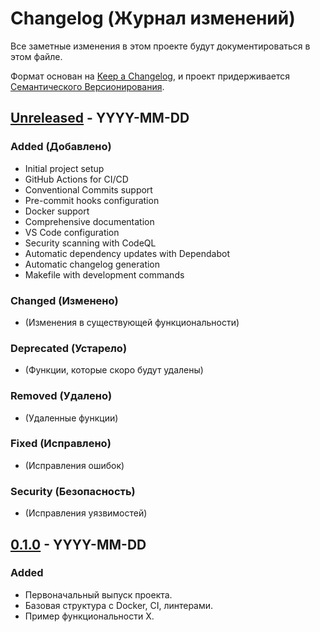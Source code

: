 # Changelog (Журнал изменений)

Все заметные изменения в этом проекте будут документироваться в этом файле.

Формат основан на [Keep a Changelog](https://keepachangelog.com/ru/1.0.0/),
и проект придерживается [Семантического Версионирования](https://semver.org/spec/v2.0.0.html).

## [Unreleased] - YYYY-MM-DD

### Added (Добавлено)
*   Initial project setup
*   GitHub Actions for CI/CD
*   Conventional Commits support
*   Pre-commit hooks configuration
*   Docker support
*   Comprehensive documentation
*   VS Code configuration
*   Security scanning with CodeQL
*   Automatic dependency updates with Dependabot
*   Automatic changelog generation
*   Makefile with development commands

### Changed (Изменено)
*   (Изменения в существующей функциональности)

### Deprecated (Устарело)
*   (Функции, которые скоро будут удалены)

### Removed (Удалено)
*   (Удаленные функции)

### Fixed (Исправлено)
*   (Исправления ошибок)

### Security (Безопасность)
*   (Исправления уязвимостей)

## [0.1.0] - YYYY-MM-DD

### Added
*   Первоначальный выпуск проекта.
*   Базовая структура с Docker, CI, линтерами.
*   Пример функциональности X.

<!-- Ссылка на сравнение версий -->
[Unreleased]: https://github.com/your_username/your_project_name/compare/v0.1.0...HEAD
[0.1.0]: https://github.com/your_username/your_project_name/releases/tag/v0.1.0